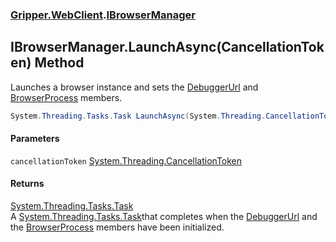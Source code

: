 ### [Gripper.WebClient](Gripper_WebClient 'Gripper.WebClient').[IBrowserManager](Gripper_WebClient_IBrowserManager 'Gripper.WebClient.IBrowserManager')
## IBrowserManager.LaunchAsync(CancellationToken) Method
Launches a browser instance and sets the [DebuggerUrl](Gripper_WebClient_IBrowserManager_DebuggerUrl 'Gripper.WebClient.IBrowserManager.DebuggerUrl') and [BrowserProcess](Gripper_WebClient_IBrowserManager_BrowserProcess 'Gripper.WebClient.IBrowserManager.BrowserProcess') members.  
```csharp
System.Threading.Tasks.Task LaunchAsync(System.Threading.CancellationToken cancellationToken);
```
#### Parameters
<a name='Gripper_WebClient_IBrowserManager_LaunchAsync(System_Threading_CancellationToken)_cancellationToken'></a>
`cancellationToken` [System.Threading.CancellationToken](https://docs.microsoft.com/en-us/dotnet/api/System.Threading.CancellationToken 'System.Threading.CancellationToken')  
  
#### Returns
[System.Threading.Tasks.Task](https://docs.microsoft.com/en-us/dotnet/api/System.Threading.Tasks.Task 'System.Threading.Tasks.Task')  
A [System.Threading.Tasks.Task](https://docs.microsoft.com/en-us/dotnet/api/System.Threading.Tasks.Task 'System.Threading.Tasks.Task')that completes when the [DebuggerUrl](Gripper_WebClient_IBrowserManager_DebuggerUrl 'Gripper.WebClient.IBrowserManager.DebuggerUrl') and the [BrowserProcess](Gripper_WebClient_IBrowserManager_BrowserProcess 'Gripper.WebClient.IBrowserManager.BrowserProcess') members have been initialized.

